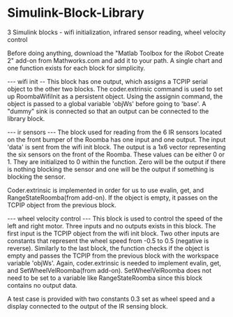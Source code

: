 # Simulink-Block-Library
3 Simulink blocks - wifi initialization, infrared sensor reading, wheel velocity control

Before doing anything, download the "Matlab Toolbox for the iRobot Create 2" add-on from Mathworks.com and add it to your path. A single chart and one function exists for each block for simplicity.

--- wifi init --
This block has one output, which assigns a TCPIP serial object to the other two blocks. The coder.extrinsic command is used to set up RoombaWifiInit as a persistent object. Using the assignin command, the object is passed to a global variable 'objWs' before going to 'base'. A "dummy" sink is connected so that an output can be connected to the library block.

--- ir sensors ---
The block used for reading from the 6 IR sensors located on the front bumper of the Roomba has one input and one output. The input 'data' is sent from the wifi init block. The output is a 1x6 vector representing the six sensors on the front of the Roomba. These values can be either 0 or 1. They are initialized to 0 within the function. Zero will be the output if there is nothing blocking the sensor and one will be the output if something is blocking the sensor.

Coder.extrinsic is implemented in order for us to use evalin, get, and RangeStateRoomba(from add-on). If the object is empty, it passes on the TCPIP object from the previous block.

--- wheel velocity control ---
This block is used to control the speed of the left and right motor. Three inputs and no outputs exists in this block. The first input is the TCPIP object from the wifi init block. Two other inputs are constants that represent the wheel speed from -0.5 to 0.5 (negative is reverse). Similarly to the last block, the function checks if the object is empty and passes the TCPIP from the previous block with the workspace variable 'objWs'. Again, coder.extrinsic is needed to implement evalin, get, and SetWheelVelRoomba(from add-on). SetWheelVelRoomba does not need to be set to a variable like RangeStateRoomba since this block contains no output data.


A test case is provided with two constants 0.3 set as wheel speed and a display connected to the output of the IR sensing block.
